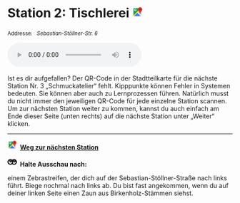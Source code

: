 # Station 2: Tischlerei  <a href="https://www.google.com/maps/dir/?api=1&travelmode=walking&destination=13.0216446,47.7979149"><img src="https://github.com/kipppunkte/kipppunkte/raw/gh-pages/assets/google-maps.svg" width="24" height="24"></a>

<small>Addresse:<em style="margin-left: 10px">Sebastian-Stöllner-Str. 6</em></small>





<audio controls>
    <source src="https://github.com/kipppunkte/kipppunkte/raw/gh-pages/assets/2_Tischlerei.mp3" type="audio/mpeg">
    Your browser does not support the audio tag.
</audio>


Ist es dir aufgefallen? Der QR-Code in der Stadtteilkarte für die nächste Station Nr. 3 „Schmuckatelier“ fehlt. Kipppunkte können Fehler in Systemen bedeuten. Sie können aber auch zu Lernprozessen führen.
Natürlich musst du nicht immer den jeweiligen QR-Code für jede einzelne Station scannen. Um zur nächsten Station weiter zu kommen, kannst du auch einfach am Ende dieser Seite (unten rechts) auf  die nächste Station unter „Weiter“ klicken.



____

<a href="https://www.google.com/maps/dir/?api=1&travelmode=walking&destination=13.0224391,47.7997359"><img src="https://github.com/kipppunkte/kipppunkte/raw/gh-pages/assets/google-maps.svg" style="height: 1.5em;margin-right: 0.5em"></a>**[Weg zur nächsten Station](https://www.google.com/maps/dir/?api=1&travelmode=walking&destination=13.0224391,47.7997359)**



<img src="https://github.com/kipppunkte/kipppunkte/raw/gh-pages/assets/eyes.svg" style="height: 1.5em;background: white;margin-right: 0.5em">**Halte Ausschau nach:**

einem Zebrastreifen, der dich auf der Sebastian-Stöllner-Straße nach links führt. Biege nochmal nach links ab. Du bist fast angekommen, wenn du auf deiner linken Seite einen Zaun aus Birkenholz-Stämmen siehst.